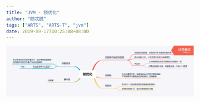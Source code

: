 ```yaml
---
title: "JVM - 锁优化"
author: "颇忒脱"
tags: ["ARTS", "ARTS-T", "jvm"]
date: 2019-09-17T10:25:08+08:00
---
```


<!--more-->

<img src="lock-optimization.png" style="zoom:50%" />

